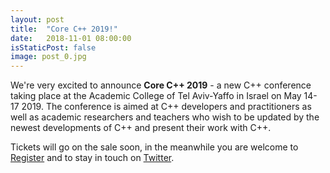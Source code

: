 ```yaml
---
layout: post
title:  "Core C++ 2019!"
date:   2018-11-01 08:00:00
isStaticPost: false
image: post_0.jpg
---
```


We're very excited to announce **Core C++ 2019** - a new C++ conference taking place at the Academic College of Tel Aviv-Yaffo in Israel on May 14-17 2019. The conference is aimed at C++ developers and practitioners as well as academic researchers and teachers who wish to be updated by the newest developments of C++ and present their work with C++. 

Tickets will go on the sale soon, in the meanwhile you are welcome to [Register](https://bit.ly/cpp2019contact) and to stay in touch on [Twitter](https://twitter.com/corecpp).

